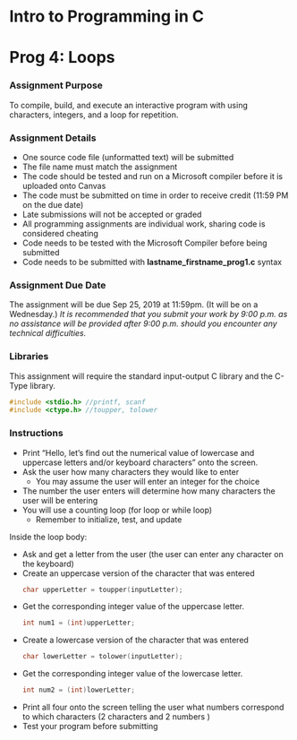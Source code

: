 # Intro to Programming in C
# Prog 4: Loops
### Assignment Purpose
To compile, build, and execute an interactive program with using characters, integers, and a loop for
repetition.

### Assignment Details
- One source code file (unformatted text) will be submitted
- The file name must match the assignment
- The code should be tested and run on a Microsoft compiler before it is uploaded onto Canvas
- The code must be submitted on time in order to receive credit (11:59 PM on the due date)
- Late submissions will not be accepted or graded
- All programming assignments are individual work, sharing code is considered cheating
- Code needs to be tested with the Microsoft Compiler before being submitted
- Code needs to be submitted with **lastname_firstname_prog1.c** syntax

### Assignment Due Date
The assignment will be due Sep 25, 2019 at 11:59pm. (It will be on a Wednesday.)
*It is recommended that you submit your work by 9:00 p.m. as no assistance will be provided after 9:00 p.m. should you encounter any technical difficulties.*

### Libraries
This assignment will require the standard input-output C library and the C-Type library.

```C
#include <stdio.h> //printf, scanf
#include <ctype.h> //toupper, tolower
```

### Instructions
- Print “Hello, let’s find out the numerical value of lowercase and uppercase letters and/or keyboard
characters” onto the screen.
- Ask the user how many characters they would like to enter
  - You may assume the user will enter an integer for the choice
- The number the user enters will determine how many characters the user will be entering
- You will use a counting loop (for loop or while loop)
  - Remember to initialize, test, and update
  
Inside the loop body:
  - Ask and get a letter from the user (the user can enter any character on the keyboard)
  - Create an uppercase version of the character that was entered
    ```C
    char upperLetter = toupper(inputLetter);
    ```
  - Get the corresponding integer value of the uppercase letter.
    ```C
    int num1 = (int)upperLetter;
    ```
  - Create a lowercase version of the character that was entered
    ```C
    char lowerLetter = tolower(inputLetter);
    ```
  - Get the corresponding integer value of the lowercase letter.
    ```C
    int num2 = (int)lowerLetter;
    ```
  - Print all four onto the screen telling the user what numbers correspond to which
  characters (2 characters and 2 numbers )
- Test your program before submitting